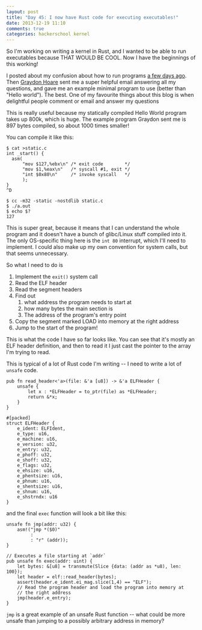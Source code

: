 ```yaml
---
layout: post
title: "Day 45: I now have Rust code for executing executables!"
date: 2013-12-19 11:10
comments: true
categories: hackerschool kernel
---
```


So I'm working on writing a kernel in Rust, and I wanted to be able to
run executables because THAT WOULD BE COOL. Now I have the beginnings
of this working!

I posted about my confusion about how to run programs
[a few days ago](http://jvns.ca/blog/2013/12/13/day-42-how-to-run-an-elf-executable-i-dont-know/).
Then [Graydon Hoare](https://twitter.com/graydon_moz) sent me a super
helpful email answering all my questions, and gave me an example
minimal program to use (better than "Hello world"). The best. One of
my favourite things about this blog is when delightful people comment
or email and answer my questions

This is really useful because my statically compiled Hello World
program takes up 800k, which is huge. The example program Graydon sent
me is 897 bytes compiled, so about 1000 times smaller!

You can compile it like this:

~~~
$ cat >static.c
int _start() {
  asm(
      "mov $127,%ebx\n" /* exit code        */
      "mov $1,%eax\n"   /* syscall #1, exit */
      "int $0x80\n"     /* invoke syscall   */
      );
}
^D

$ cc -m32 -static -nostdlib static.c
$ ./a.out
$ echo $?
127
~~~

This is super great, because it means that I can understand the whole
program and it doesn't have a bunch of glibc/Linux stuff compiled into
it. The only OS-specific thing here is the `int 80` interrupt, which
I'll need to implement. I could also make up my own convention for
system calls, but that seems unnecessary.

So what I need to do is

1. Implement the `exit()` system call
1. Read the ELF header
1. Read the segment headers
1. Find out
   1. what address the program needs to start at
   1. how many bytes the main section is
   1. The address of the program's entry point
1. Copy the segment marked LOAD into memory at the right address
1. Jump to the start of the program!

This is what the code I have so far looks like. You can see that it's
mostly an ELF header definition, and then to read it I just cast the
pointer to the array I'm trying to read.

This is typical of a lot of Rust code I'm writing -- I need to write a
lot of `unsafe` code. 

~~~
pub fn read_header<'a>(file: &'a [u8]) -> &'a ELFHeader {
    unsafe {
        let x : *ELFHeader = to_ptr(file) as *ELFHeader;
        return &*x;
    }
}

#[packed]
struct ELFHeader {
    e_ident: ELFIdent,
    e_type: u16,
    e_machine: u16,
    e_version: u32,
    e_entry: u32,
    e_phoff: u32,
    e_shoff: u32,
    e_flags: u32,
    e_ehsize: u16,
    e_phentsize: u16,
    e_phnum: u16,
    e_shentsize: u16,
    e_shnum: u16,
    e_shstrndx: u16
}
~~~

and the final `exec` function will look a bit like this:

~~~
unsafe fn jmp(addr: u32) {
    asm!("jmp *($0)"
         :
         : "r" (addr));
}

// Executes a file starting at `addr`
pub unsafe fn exec(addr: uint) {
    let bytes: &[u8] = transmute(Slice {data: (addr as *u8), len: 100});
    let header = elf::read_header(bytes);
    assert(header.e_ident.ei_mag.slice(1,4) == "ELF");
    // Read the program header and load the program into memory at
    // the right address
    jmp(header.e_entry);
}
~~~

`jmp` is a great example of an unsafe Rust function -- what could be
more unsafe than jumping to a possibly arbitrary address in memory?
